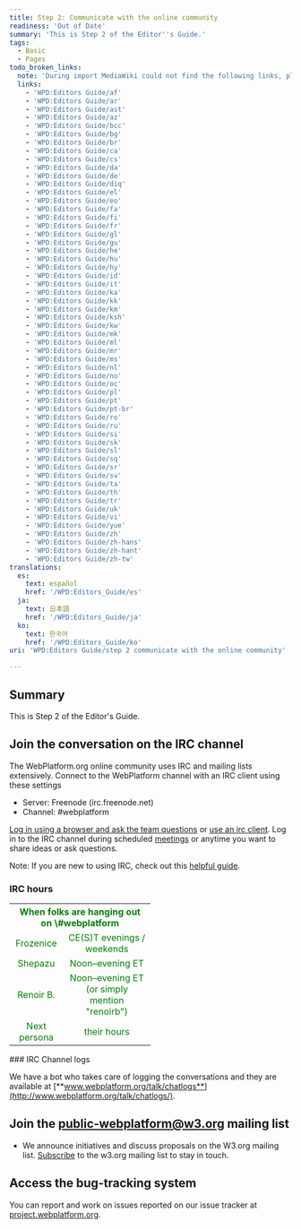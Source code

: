 ```yaml
---
title: Step 2: Communicate with the online community
readiness: 'Out of Date'
summary: 'This is Step 2 of the Editor''s Guide.'
tags:
  - Basic
  - Pages
todo_broken_links:
  note: 'During import MediaWiki could not find the following links, please fix and adjust this list.'
  links:
    - 'WPD:Editors Guide/af'
    - 'WPD:Editors Guide/ar'
    - 'WPD:Editors Guide/ast'
    - 'WPD:Editors Guide/az'
    - 'WPD:Editors Guide/bcc'
    - 'WPD:Editors Guide/bg'
    - 'WPD:Editors Guide/br'
    - 'WPD:Editors Guide/ca'
    - 'WPD:Editors Guide/cs'
    - 'WPD:Editors Guide/da'
    - 'WPD:Editors Guide/de'
    - 'WPD:Editors Guide/diq'
    - 'WPD:Editors Guide/el'
    - 'WPD:Editors Guide/eo'
    - 'WPD:Editors Guide/fa'
    - 'WPD:Editors Guide/fi'
    - 'WPD:Editors Guide/fr'
    - 'WPD:Editors Guide/gl'
    - 'WPD:Editors Guide/gu'
    - 'WPD:Editors Guide/he'
    - 'WPD:Editors Guide/hu'
    - 'WPD:Editors Guide/hy'
    - 'WPD:Editors Guide/id'
    - 'WPD:Editors Guide/it'
    - 'WPD:Editors Guide/ka'
    - 'WPD:Editors Guide/kk'
    - 'WPD:Editors Guide/km'
    - 'WPD:Editors Guide/ksh'
    - 'WPD:Editors Guide/kw'
    - 'WPD:Editors Guide/mk'
    - 'WPD:Editors Guide/ml'
    - 'WPD:Editors Guide/mr'
    - 'WPD:Editors Guide/ms'
    - 'WPD:Editors Guide/nl'
    - 'WPD:Editors Guide/no'
    - 'WPD:Editors Guide/oc'
    - 'WPD:Editors Guide/pl'
    - 'WPD:Editors Guide/pt'
    - 'WPD:Editors Guide/pt-br'
    - 'WPD:Editors Guide/ro'
    - 'WPD:Editors Guide/ru'
    - 'WPD:Editors Guide/si'
    - 'WPD:Editors Guide/sk'
    - 'WPD:Editors Guide/sl'
    - 'WPD:Editors Guide/sq'
    - 'WPD:Editors Guide/sr'
    - 'WPD:Editors Guide/sv'
    - 'WPD:Editors Guide/ta'
    - 'WPD:Editors Guide/th'
    - 'WPD:Editors Guide/tr'
    - 'WPD:Editors Guide/uk'
    - 'WPD:Editors Guide/vi'
    - 'WPD:Editors Guide/yue'
    - 'WPD:Editors Guide/zh'
    - 'WPD:Editors Guide/zh-hans'
    - 'WPD:Editors Guide/zh-hant'
    - 'WPD:Editors Guide/zh-tw'
translations:
  es:
    text: español
    href: '/WPD:Editors_Guide/es'
  ja:
    text: 日本語
    href: '/WPD:Editors_Guide/ja'
  ko:
    text: 한국어
    href: '/WPD:Editors_Guide/ko'
uri: 'WPD:Editors Guide/step 2 communicate with the online community'

---
```

## Summary

This is Step 2 of the Editor's Guide.

## Join the conversation on the IRC channel

The WebPlatform.org online community uses IRC and mailing lists extensively. Connect to the WebPlatform channel with an IRC client using these settings

-   Server: Freenode (irc.freenode.net)
-   Channel: \#webplatform

[Log in using a browser and ask the team questions](http://webchat.freenode.net/?channels=#webplatform) or [use an irc client](/WPD:Editors_Guide/step_2_communicate_with_the_online_community/irc_clients). Log in to the IRC channel during scheduled [meetings](/WPD:Community/Meetings) or anytime you want to share ideas or ask questions.

Note: If you are new to using IRC, check out this [helpful guide](http://richard.esplins.org/siwi/2011/07/08/getting-started-freenode-irc/).

### IRC hours

<table class="wikitable" style="text-align: center; color: green; width:50%">
<tr>
<th colspan="2" align="center" style="text-align: center;">
When folks are hanging out on \#webplatform

</th>
</tr>
<tr>
<td>
Frozenice

</td>
<td>
CE(S)T evenings / weekends

</td>
</tr>
<tr>
<td>
Shepazu

</td>
<td>
Noon–evening ET

</td>
</tr>
<tr>
<td>
Renoir B.

</td>
<td>
Noon–evening ET (or simply mention "renoirb")

</td>
</tr>
<tr>
<td>
Next persona

</td>
<td>
their hours

</td>
</tr>
</table>
### IRC Channel logs

We have a bot who takes care of logging the conversations and they are available at [**www.webplatform.org/talk/chatlogs**](http://www.webplatform.org/talk/chatlogs/).

## Join the public-webplatform@w3.org mailing list

-   We announce initiatives and discuss proposals on the W3.org mailing list. [Subscribe](http://lists.w3.org/Archives/Public/public-webplatform/) to the w3.org mailing list to stay in touch.

## Access the bug-tracking system

You can report and work on issues reported on our issue tracker at [project.webplatform.org](http://project.webplatform.org).

